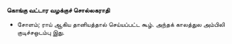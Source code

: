 **கொங்கு வட்டார வழக்குச் சொல்லகராதி**
- சோளம்; ராய் ஆகிய தானியத்தால் செய்யப்பட்ட கூழ். அந்தக் காலத்துல அம்பிலி குடிச்சஒடம்பு இது.

